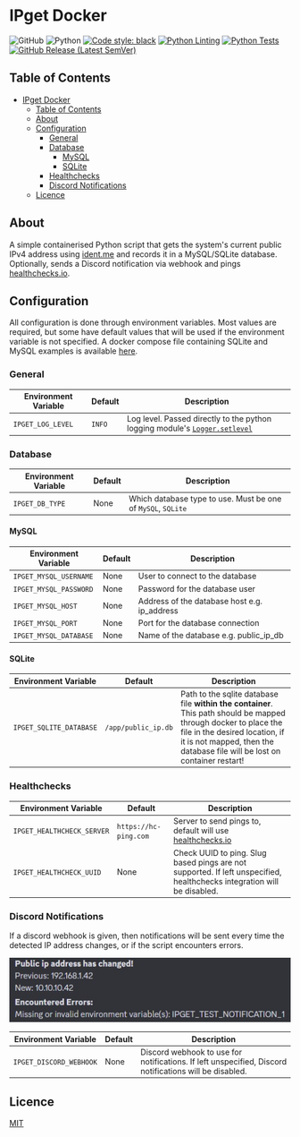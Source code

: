 # IPget Docker

![GitHub](https://img.shields.io/github/license/LunaPurpleSunshine/ipget?label=licence)
![Python](https://img.shields.io/github/pipenv/locked/python-version/LunaPurpleSunshine/ipget)
[![Code style: black](https://img.shields.io/badge/code%20style-black-000000.svg)](https://github.com/psf/black)
[![Python Linting](https://github.com/LunaPurpleSunshine/ipget/actions/workflows/python-lint.yml/badge.svg)](https://github.com/LunaPurpleSunshine/ipget/actions/workflows/python-lint.yml)
[![Python Tests](https://github.com/LunaPurpleSunshine/ipget/actions/workflows/python-tests.yml/badge.svg)](https://github.com/LunaPurpleSunshine/ipget/actions/workflows/python-tests.yml)
[![GitHub Release (Latest SemVer)](https://img.shields.io/github/v/release/LunaPurpleSunshine/ipget?sort=semver)](https://github.com/LunaPurpleSunshine/ipget-docker/releases)

## Table of Contents

- [IPget Docker](#ipget-docker)
  - [Table of Contents](#table-of-contents)
  - [About](#about)
  - [Configuration](#configuration)
    - [General](#general)
    - [Database](#database)
      - [MySQL](#mysql)
      - [SQLite](#sqlite)
    - [Healthchecks](#healthchecks)
    - [Discord Notifications](#discord-notifications)
  - [Licence](#licence)

## About

A simple containerised Python script that gets the system's current public IPv4 address using [ident.me](https://api.ident.me) and records it in a MySQL/SQLite database.
Optionally, sends a Discord notification via webhook and pings [healthchecks.io](https://healthchecks.io/).

## Configuration

All configuration is done through environment variables. Most values are required, but some have default values that will be used if the environment variable is not specified.
A docker compose file containing SQLite and MySQL examples is available [here](docs/example-compose.yaml).

### General

| Environment Variable | Default | Description                                                                                                                                             |
| -------------------- | ------- | ------------------------------------------------------------------------------------------------------------------------------------------------------- |
| `IPGET_LOG_LEVEL`    | `INFO`  | Log level. Passed directly to the python logging module's [`Logger.setlevel`](https://docs.python.org/3.7/library/logging.html#logging.Logger.setLevel) |

### Database

| Environment Variable | Default | Description                                                  |
| -------------------- | ------- | ------------------------------------------------------------ |
| `IPGET_DB_TYPE`      | None    | Which database type to use. Must be one of `MySQL`, `SQLite` |

#### MySQL

| Environment Variable   | Default | Description                                  |
| ---------------------- | ------- | -------------------------------------------- |
| `IPGET_MYSQL_USERNAME` | None    | User to connect to the database              |
| `IPGET_MYSQL_PASSWORD` | None    | Password for the database user               |
| `IPGET_MYSQL_HOST`     | None    | Address of the database host e.g. ip_address |
| `IPGET_MYSQL_PORT`     | None    | Port for the database connection             |
| `IPGET_MYSQL_DATABASE` | None    | Name of the database e.g. public_ip_db       |

#### SQLite

| Environment Variable    | Default             | Description                                                                                                                                                                                                                    |
| ----------------------- | ------------------- | ------------------------------------------------------------------------------------------------------------------------------------------------------------------------------------------------------------------------------ |
| `IPGET_SQLITE_DATABASE` | `/app/public_ip.db` | Path to the sqlite database file **within the container**. This path should be mapped through docker to place the file in the desired location, if it is not mapped, then the database file will be lost on container restart! |

### Healthchecks

| Environment Variable       | Default               | Description                                                                                                             |
| -------------------------- | --------------------- | ----------------------------------------------------------------------------------------------------------------------- |
| `IPGET_HEALTHCHECK_SERVER` | `https://hc-ping.com` | Server to send pings to, default will use [healthchecks.io](https://healthchecks.io)                                    |
| `IPGET_HEALTHCHECK_UUID`   | None                  | Check UUID to ping. Slug based pings are not supported. If left unspecified, healthchecks integration will be disabled. |

### Discord Notifications

If a discord webhook is given, then notifications will be sent every time the detected IP address changes, or if the script encounters errors.

![Example discord notifications](docs/images/notifications.jpg "Example discord notifications")

| Environment Variable    | Default | Description                                                                                            |
| ----------------------- | ------- | ------------------------------------------------------------------------------------------------------ |
| `IPGET_DISCORD_WEBHOOK` | None    | Discord webhook to use for notifications. If left unspecified, Discord notifications will be disabled. |

## Licence

[MIT](LICENCE.txt)

